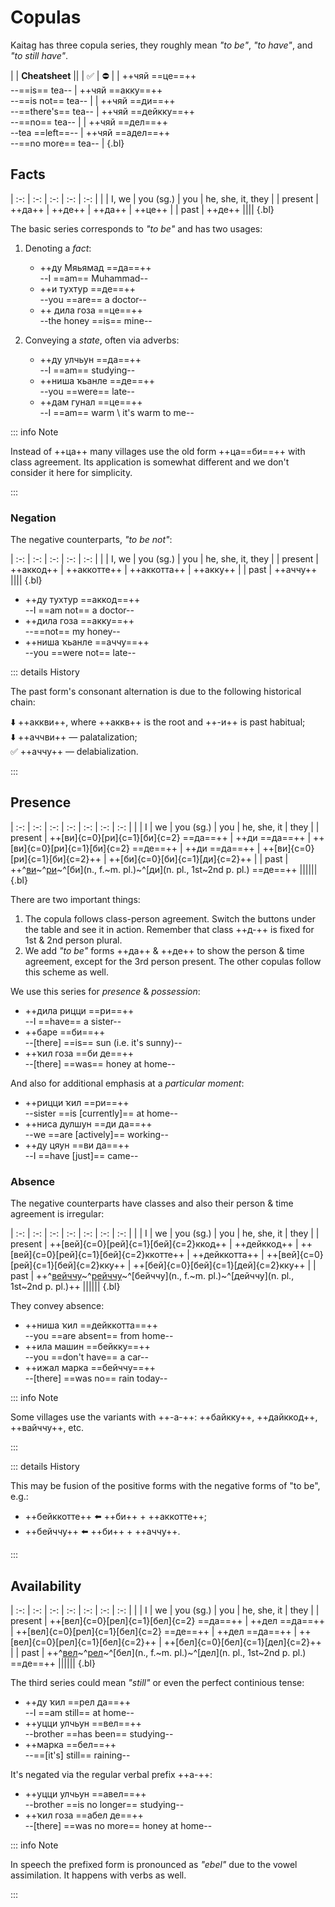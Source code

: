 # Copulas

Kaitag has three copula series, they roughly mean *"to be"*, *"to have"*, and *"to still have"*.

|
| **Cheatsheet** ||
| ✅ | ⛔ |
| ++чяй ==це==++ <br> --==is== tea-- | ++чяй ==акку==++ <br> --==is not== tea-- |
| ++чяй ==ди==++ <br> --==there's== tea-- | ++чяй ==дейкку==++ <br> --==no== tea-- |
| ++чяй ==дел==++ <br> --tea ==left==-- | ++чяй ==адел==++ <br> --==no more== tea-- |
{.bl}

## Facts

| :-: | :-: | :-: | :-: | :-: |
| | I, we | you (sg.) | you | he, she, it, they |
| present | ++да++ | ++де++ | ++да++ | ++це++ |
| past | ++де++ ||||
{.bl}

The basic series corresponds to *"to be"* and has two usages:

1. Denoting a *fact*:

   - ++ду Мяьямад ==да==++  
     --I ==am== Muhammad--
   - ++и тухтур ==де==++  
     --you ==are== a doctor--
   - ++ дила гоза ==це==++  
     --the honey ==is== mine--

2. Conveying a *state*, often via adverbs: <!-- #TODO link -->
   - ++ду улчьун ==да==++  
     --I ==am== studying--
   - ++ниша ҡьанле ==де==++  
     --you ==were== late--
   - ++дам гунал ==це==++  
     --I ==am== warm \ it's warm to me--

::: info Note

Instead of ++ца++ many villages use the old form ++ца==би==++ with class agreement. Its application is somewhat different and we don't consider it here for simplicity.

:::

### Negation

The negative counterparts, *"to be not"*:

| :-: | :-: | :-: | :-: | :-: |
| | I, we | you (sg.) | you | he, she, it, they |
| present | ++аккод++ | ++аккотте++ | ++аккотта++ | ++акку++ |
| past | ++аччу++ ||||
{.bl}

- ++ду тухтур ==аккод==++  
  --I ==am not== a doctor--
- ++дила гоза ==акку==++  
  --==not== my honey--
- ++ниша ҡьанле ==аччу==++  
  --you ==were not== late--

::: details History

The past form's consonant alternation is due to the following historical chain:

⬇️ ++аккви++, where ++аккв++ is the root and ++-и++ is past habitual<!-- #TODO link -->;  
⬇️ ++аччви++ — palatalization;  
✅ ++аччу++ — delabialization.

:::

## Presence

<Context :options="['masc.', 'fem.', 'neut.']">

| :-: | :-: | :-: | :-: | :-: | :-: | :-: |
| | I | we | you (sg.) | you | he, she, it | they |
| present | ++[ви]{c=0}[ри]{c=1}[би]{c=2} ==да==++ | ++ди ==да==++ | ++[ви]{c=0}[ри]{c=1}[би]{c=2} ==де==++ | ++ди ==да==++ | ++[ви]{c=0}[ри]{c=1}[би]{c=2}++ | ++[би]{c=0}[би]{c=1}[ди]{c=2}++ |
| past |  ++^[ви](m.)~^[ри](f.)~^[би](n., f.~m. pl.)~^[ди](n. pl., 1st~2nd p. pl.) ==де==++ ||||||
{.bl}

</Context>

There are two important things:

1. The copula follows class-person agreement. Switch the buttons under the table and see it in action. Remember that class ++д-++ is fixed for 1st & 2nd person plural. <!-- #TODO link -->
2. We add *"to be"* forms ++да++ & ++де++ to show the person & time agreement, except for the 3rd person present. The other copulas follow this scheme as well.

We use this series for *presence* & *possession*:

- ++дила рицци ==ри==++  
  --I ==have== a sister--
- ++баре ==би==++  
  --[there] ==is== sun (i.e. it's sunny)--
- ++ҡил гоза ==би де==++  
  --[there] ==was== honey at home--

And also for additional emphasis at a *particular moment*:

- ++рицци ҡил ==ри==++  
  --sister ==is [currently]== at home--
- ++ниса дулшун ==ди да==++  
  --we ==are [actively]== working--
- ++ду цяун ==ви да==++  
  --I ==have [just]== came--

### Absence

The negative counterparts have classes and also their person & time agreement is irregular:

<Context :options="['masc.', 'fem.', 'neut.']">

| :-: | :-: | :-: | :-: | :-: | :-: | :-: |
| | I | we | you (sg.) | you | he, she, it | they |
| present | ++[вей]{c=0}[рей]{c=1}[бей]{c=2}ккод++ | ++дейккод++ | ++[вей]{c=0}[рей]{c=1}[бей]{c=2}ккотте++ | ++дейккотта++ | ++[вей]{c=0}[рей]{c=1}[бей]{c=2}кку++ | ++[бей]{c=0}[бей]{c=1}[дей]{c=2}кку++ |
| past |  ++^[вейччу](m.)~^[рейччу](f.)~^[бейччу](n., f.~m. pl.)~^[дейччу](n. pl., 1st~2nd p. pl.)++ ||||||
{.bl}

</Context>

They convey absence:

- ++ниша ҡил ==дейккотта==++  
  --you ==are absent== from home--
- ++ила машин ==бейкку==++  
  --you ==don't have== a car--
- ++ижал марка ==бейччу==++  
  --[there] ==was no== rain today--

::: info Note

Some villages use the variants with ++-а-++: ++байкку++, ++дайккод++, ++вайччу++, etc.

:::

::: details History

This may be fusion of the positive forms with the negative forms of "to be", e.g.:

- ++бейккотте++ ⬅️ ++би++ + ++аккотте++;
- ++бейччу++ ⬅️ ++би++ + ++аччу++.

:::

## Availability

<Context :options="['masc.', 'fem.', 'neut.']">

| :-: | :-: | :-: | :-: | :-: | :-: | :-: |
| | I | we | you (sg.) | you | he, she, it | they |
| present | ++[вел]{c=0}[рел]{c=1}[бел]{c=2} ==да==++ | ++дел ==да==++ | ++[вел]{c=0}[рел]{c=1}[бел]{c=2} ==де==++  | ++дел ==да==++ | ++[вел]{c=0}[рел]{c=1}[бел]{c=2}++ | ++[бел]{c=0}[бел]{c=1}[дел]{c=2}++ |
| past |  ++^[вел](m.)~^[рел](f.)~^[бел](n., f.~m. pl.)~^[дел](n. pl., 1st~2nd p. pl.) ==де==++ ||||||
{.bl}

</Context>

The third series could mean *"still"* or even the perfect continious tense:

- ++ду ҡил ==рел да==++  
  --I ==am still== at home--
- ++уцци улчьун ==вел==++  
  --brother ==has been== studying--
- ++марка ==бел==++  
  --==[it's] still== raining--

It's negated via the regular verbal prefix ++а-++:

- ++уцци улчьун ==авел==++  
  --brother ==is no longer== studying--
- ++ҡил гоза ==абел де==++  
  --[there] ==was no more== honey at home--

::: info Note

In speech the prefixed form is pronounced as *"ebel"* due to the vowel assimilation. It happens with verbs as well.

:::

<!-- ## Miscellaneous

### Auxiliaries

These are words which come after copula or completely overtake ^[++це++](_"to be"_ 3rd person):

1. ++ҡьал++ — emphasis/presupposition:
   - ++аргул ==кьал==++  
     --==you know,== it ==is== working out;--
   - ++дул бирул ==вел да кьал==++  
     --==but== I ==am _still_== doing;--
   - ++ила уцци ==вейкку кьал==++  
     --you ==don't have== brother, [am I correct?].--
2. ++у++, ++йе++ — question particles:
   - ++гунал ==у==?++  
     --==is== [he] warm?--
   - ++ккушле ==да у==?++  
     --==are== [you] hungry?--
   - ++и ча ==де йе==?++  
     --who ==are== you (sg.)?--

### Positioning

Copula placing controls emphasis:

- ++ила хъати ==це==++  
  --[it] is your _hat_;--
- ++ила ==це== хъати++  
  --the hat is _yours_.--

Works with the auxiliaries too:

- ++и хъили ==де у==?++  
  --are you _at home_? (e.g. not at work)--
- ++и ==де у== хъили?++  
  --are _you_ at home? (e.g. not someone else)--

### "Would"

# TODO  

шин атте нег яхял де / milk would be better than water  
пенжегцци атте палтунцци гунал де / it would be warmer with a coat than with a jacket  
убал бурсан дел дул бирул де / if mom said it, I would do it
муса бил дел ду кижил де / if there was a place, I would have sat -->
